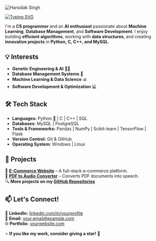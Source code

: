 ![Harsidak Singh](https://github.com/Sidak-2804/Sidak-rookie/blob/main/DALL%C2%B7E%202025-02-24%2014.00.47%20-%20A%20sleek%20rectangular%20banner%20for%20a%20GitHub%20README%20featuring%20a%20modern%2C%20high-tech%20design.%20The%20banner%20should%20showcase%20a%20variety%20of%20programming%20languages%2C%20fr.png)


[![Typing SVG](https://readme-typing-svg.demolab.com?font=Fira+Code&duration=4500&pause=900&width=435&lines=Hey+there!+%E2%9C%A8+I+am+Harsidak+Singh+%E2%9C%A8;Welcome+to+my+profile!+%F0%9F%92%BB;Turning+data+into+actionable+insights+%F0%9F%8F%86)](https://git.io/typing-svg)

I'm a **CS programmer** and an **AI enthusiast** passionate about **Machine Learning**, **Database Management**, and **Software Development**. I enjoy building **efficient algorithms**, working with **data structures**, and creating **innovative projects** in **Python, C, C++, and MySQL**.

## 💡 Interests
- **Genetic Engineering & AI** 🔬🤖
- **Database Management Systems** 💾
- **Machine Learning & Data Science** 📊
- **Software Development & Optimization** 💻

## 🛠️ Tech Stack
- **Languages:** Python 🐍 | C | C++ | SQL
- **Databases:** MySQL | PostgreSQL
- **Tools & Frameworks:** Pandas | NumPy | Scikit-learn | TensorFlow | Flask
- **Version Control:** Git & GitHub
- **Operating System:** Windows | Linux

## 📌 Projects
🚀 **[E-Commerce Website](https://github.com/yourusername/ecommerce-project)** – A full-stack e-commerce platform.  
📖 **[PDF to Audio Converter](https://github.com/yourusername/pdf-audio-converter)** – Converts PDF documents into speech.  
🔍 **More projects on my [GitHub Repositories](https://github.com/yourusername?tab=repositories)**

## 📫 Let's Connect!
💼 **LinkedIn:** [linkedin.com/in/yourprofile](https://linkedin.com/in/yourprofile)  
📧 **Email:** your.email@example.com  
🌐 **Portfolio:** [yourwebsite.com](https://yourwebsite.com)  

⭐ **If you like my work, consider giving a star!** 🌟


